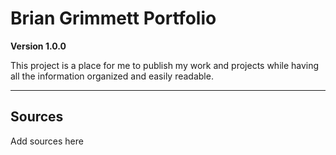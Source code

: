 # Brian Grimmett Portfolio

**Version 1.0.0**

This project is a place for me to publish my work and projects while having all the information organized and easily readable.

---

## Sources

Add sources here